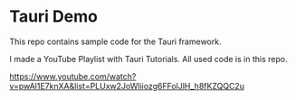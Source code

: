 # Tauri Demo

This repo contains sample code for the Tauri framework. 

I made a YouTube Playlist with Tauri Tutorials. All used code is in this repo.

https://www.youtube.com/watch?v=pwAl1E7knXA&list=PLUxw2JoWliiozg6FFolJlH_h8fKZQQC2u
